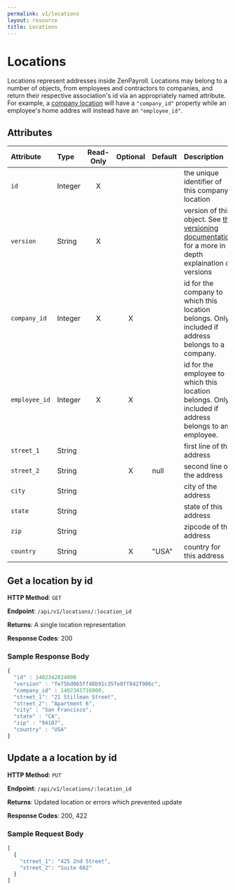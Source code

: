 ```yaml
---
permalink: v1/locations
layout: resource
title: Locations
---
```



# Locations

Locations represent addresses inside ZenPayroll. Locations may belong to a number
of objects, from employees and contractors to companies, and return their
respective association's id via an appropriately named attribute. For example, a
<a href="/v1/company_locations">company location</a> will have a `"company_id"`
property while an employee's home addres will instead have an `"employee_id"`.

## Attributes

| Attribute                     | Type              | Read-Only | Optional | Default | Description
| :----------                   |:-------------     |:---------:|:--------:|:--------|:-------------
| `id`                          | Integer           |     X     |          |         | the unique identifier of this company location
| `version`                     | String            |     X     |          |         | version of this object. See <a href="/v1/considerations/versioning/">the versioning documentation</a> for a more in depth explaination of versions
| `company_id`                 | Integer            |     X     |     X    |         | id for the company to which this location belongs. Only included if address belongs to a company.
| `employee_id`                 | Integer            |     X     |     X    |         | id for the employee to which this location belongs. Only included if address belongs to an employee.
| `street_1`                    | String            |           |          |         | first line of the address
| `street_2`                    | String            |           |    X     | null    | second line of the address
| `city`                        | String            |           |          |         | city of the address
| `state`                       | String            |           |          |         | state of this address
| `zip`                         | String            |           |          |         | zipcode of this address
| `country`                     | String            |           |    X     | "USA"   | country for this address

## Get a location by id

**HTTP Method**: `GET`

**Endpoint**: `/api/v1/locations/:location_id`

**Returns**: A single location representation

**Response Codes**: 200

### Sample Response Body

```javascript
{
  "id" : 1402342024000
  "version" : "fe75bd065ff48b91c35fe8ff842f986c",
  "company_id" : 1402341716000,
  "street_1": "21 Stillman Street",
  "street_2": "Apartment 6",
  "city" : "San Francisco",
  "state" : "CA",
  "zip" : "94107",
  "country" : "USA"
}
```

## Update a a location by id

**HTTP Method**: `PUT`

**Endpoint**: `/api/v1/locations/:location_id`

**Returns**: Updated location or errors which prevented update

**Response Codes**: 200, 422

### Sample Request Body

```javascript
[
  {
    "street_1": "425 2nd Street",
    "street_2": "Suite 602"
  }
]
```
